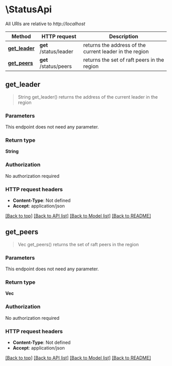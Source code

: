 # \StatusApi

All URIs are relative to *http://localhost*

Method | HTTP request | Description
------------- | ------------- | -------------
[**get_leader**](StatusApi.md#get_leader) | **get** /status/leader | returns the address of the current leader in the region
[**get_peers**](StatusApi.md#get_peers) | **get** /status/peers | returns the set of raft peers in the region



## get_leader

> String get_leader()
returns the address of the current leader in the region

### Parameters

This endpoint does not need any parameter.

### Return type

**String**

### Authorization

No authorization required

### HTTP request headers

- **Content-Type**: Not defined
- **Accept**: application/json

[[Back to top]](#) [[Back to API list]](../README.md#documentation-for-api-endpoints) [[Back to Model list]](../README.md#documentation-for-models) [[Back to README]](../README.md)


## get_peers

> Vec<String> get_peers()
returns the set of raft peers in the region

### Parameters

This endpoint does not need any parameter.

### Return type

**Vec<String>**

### Authorization

No authorization required

### HTTP request headers

- **Content-Type**: Not defined
- **Accept**: application/json

[[Back to top]](#) [[Back to API list]](../README.md#documentation-for-api-endpoints) [[Back to Model list]](../README.md#documentation-for-models) [[Back to README]](../README.md)

